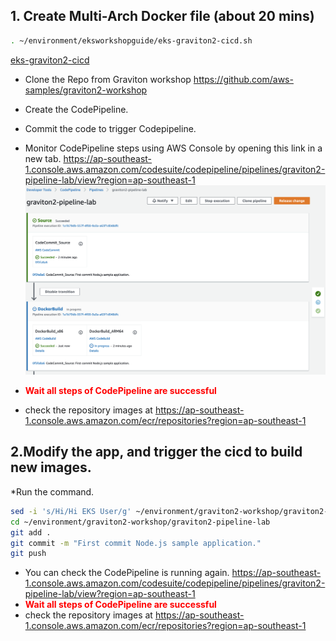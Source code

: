 ## 1. Create Multi-Arch Docker file (about 20 mins)
```bash
. ~/environment/eksworkshopguide/eks-graviton2-cicd.sh

```
[eks-graviton2-cicd](./eks-graviton2-cicd.sh)
* Clone the Repo from Graviton workshop https://github.com/aws-samples/graviton2-workshop 
* Create the CodePipeline.
* Commit the code to trigger Codepipeline.
* Monitor CodePipeline steps using AWS Console by opening this link in a new tab. https://ap-southeast-1.console.aws.amazon.com/codesuite/codepipeline/pipelines/graviton2-pipeline-lab/view?region=ap-southeast-1
![Pipeline](./screenshots/2-cicd.png)

* **<font color=#FF0000>Wait all steps of CodePipeline are successful</font>**
* check the repository images at https://ap-southeast-1.console.aws.amazon.com/ecr/repositories?region=ap-southeast-1
  
## 2.Modify the app, and trigger the cicd to build new images.
*Run the command.
```bash
sed -i 's/Hi/Hi EKS User/g' ~/environment/graviton2-workshop/graviton2-pipeline-lab/nodejs_code/app.js
cd ~/environment/graviton2-workshop/graviton2-pipeline-lab
git add .
git commit -m "First commit Node.js sample application."
git push

```
* You can check the CodePipeline is running again. https://ap-southeast-1.console.aws.amazon.com/codesuite/codepipeline/pipelines/graviton2-pipeline-lab/view?region=ap-southeast-1
* **<font color=#FF0000>Wait all steps of CodePipeline are successful</font>**
* check the repository images at https://ap-southeast-1.console.aws.amazon.com/ecr/repositories?region=ap-southeast-1